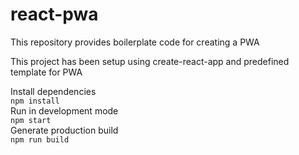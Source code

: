 # react-pwa
This repository provides boilerplate code for creating a PWA

This project has been setup using create-react-app and predefined template for PWA <br />

Install dependencies <br /> `npm install` <br />
Run in development mode <br /> `npm start` <br />
Generate production build <br /> `npm run build` <br />
